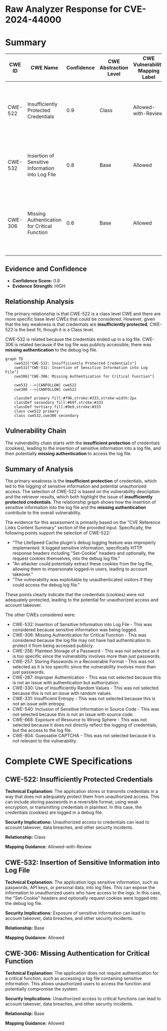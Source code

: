 # Raw Analyzer Response for CVE-2024-44000

# Summary
| CWE ID | CWE Name | Confidence | CWE Abstraction Level | CWE Vulnerability Mapping Label | CWE-Vulnerability Mapping Notes |
|---|---|---|---|---|---|
| CWE-522 | Insufficiently Protected Credentials | 0.9 | Class | Allowed-with-Review | Primary CWE. The credentials (cookies) were logged, but not properly protected, leading to exposure |
| CWE-532 | Insertion of Sensitive Information into Log File | 0.8 | Base | Allowed | Secondary. The root cause was the insertion of sensitive information into the log file. |
| CWE-306 | Missing Authentication for Critical Function | 0.6 | Base | Allowed | Secondary. If the debug log file was publicly accessible, then there was **missing authentication** to access the log file. |

## Evidence and Confidence

*   **Confidence Score:** 0.8
*   **Evidence Strength:** HIGH

## Relationship Analysis
The primary relationship is that CWE-522 is a class level CWE and there are more specific base level CWEs that could be considered. However, given that the key weakness is that credentials are **insufficiently protected**, CWE-522 is the best fit, though it is a Class level.

CWE-532 is related because the credentials ended up in a log file. CWE-306 is related because if the log file was publicly accessible, there was **missing authentication** to the debug log file.

```mermaid
graph TD
    cwe522["CWE-522: Insufficiently Protected Credentials"]
    cwe532["CWE-532: Insertion of Sensitive Information into Log File"]
    cwe306["CWE-306: Missing Authentication for Critical Function"]

    cwe532 -->|CANFOLLOW| cwe522
    cwe306 -->|CANFOLLOW| cwe522

    classDef primary fill:#f96,stroke:#333,stroke-width:2px
    classDef secondary fill:#69f,stroke:#333
    classDef tertiary fill:#9e9,stroke:#333
    class cwe522 primary
    class cwe532,cwe306 secondary
```

## Vulnerability Chain
The vulnerability chain starts with the **insufficient protection** of credentials (cookies), leading to the insertion of sensitive information into a log file, and then potentially **missing authentication** to access the log file.

## Summary of Analysis
The primary weakness is the **insufficient protection** of credentials, which led to the logging of sensitive information and potential unauthorized access. The selection of CWE-522 is based on the vulnerability description and the retriever results, which both highlight the issue of **insufficiently protected credentials**. The relationship graph shows how the insertion of sensitive information into the log file and the **missing authentication** contribute to the overall vulnerability.

The evidence for this assessment is primarily based on the "CVE Reference Links Content Summary" section of the provided input. Specifically, the following points support the selection of CWE-522:

*   "The LiteSpeed Cache plugin's debug logging feature was improperly implemented. It logged sensitive information, specifically HTTP response headers including "Set-Cookie" headers and optionally, the request cookies themselves, into the debug log file."
*   "An attacker could potentially extract these cookies from the log file, allowing them to impersonate logged-in users, leading to account takeover."
*   "The vulnerability was exploitable by unauthenticated visitors if they could access the debug log file."

These points clearly indicate that the credentials (cookies) were not adequately protected, leading to the potential for unauthorized access and account takeover.

The other CWEs considered were:

*   CWE-532: Insertion of Sensitive Information into Log File - This was considered because sensitive information was being logged.
*   CWE-306: Missing Authentication for Critical Function - This was considered because the log file may not have had authentication to protect it from being accessed publicly.
*   CWE-256: Plaintext Storage of a Password - This was not selected as it is too specific since the vulnerability involves more than just passwords.
*   CWE-257: Storing Passwords in a Recoverable Format - This was not selected as it is too specific since the vulnerability involves more than just passwords.
*   CWE-287: Improper Authentication - This was not selected because this is not an issue with authentication but authorization.
*   CWE-330: Use of Insufficiently Random Values - This was not selected because this is not an issue with random values.
*   CWE-331: Insufficient Entropy - This was not selected because this is not an issue with entropy.
*   CWE-540: Inclusion of Sensitive Information in Source Code - This was not selected because this is not an issue with source code.
*   CWE-668: Exposure of Resource to Wrong Sphere - This was not selected because it does not directly reflect the logging of credentials, but the access to the log file.
*   CWE-804: Guessable CAPTCHA - This was not selected because it is not relevant to the vulnerability.

# Complete CWE Specifications

## CWE-522: Insufficiently Protected Credentials
**Technical Explanation:** The application stores or transmits credentials in a way that does not adequately protect them from unauthorized access. This can include storing passwords in a reversible format, using weak encryption, or transmitting credentials in plaintext. In this case, the credentials (cookies) are logged in a debug file.

**Security Implications:** Unauthorized access to credentials can lead to account takeover, data breaches, and other security incidents.

**Relationship:** Class

**Mapping Guidance:** Allowed-with-Review

## CWE-532: Insertion of Sensitive Information into Log File
**Technical Explanation:** The application logs sensitive information, such as passwords, API keys, or personal data, into log files. This can expose the information to unauthorized users who have access to the logs. In this case, the "Set-Cookie" headers and optionally request cookies were logged into the debug log file.

**Security Implications:** Exposure of sensitive information can lead to account takeover, data breaches, and other security incidents.

**Relationship:** Base

**Mapping Guidance:** Allowed

## CWE-306: Missing Authentication for Critical Function
**Technical Explanation:** The application does not require authentication for a critical function, such as accessing a log file containing sensitive information. This allows unauthorized users to access the function and potentially compromise the system.

**Security Implications:** Unauthorized access to critical functions can lead to account takeover, data breaches, and other security incidents.

**Relationship:** Base

**Mapping Guidance:** Allowed